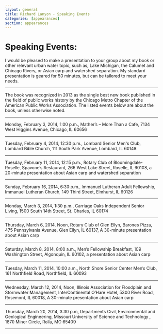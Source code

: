 ```yaml
---
layout: general
title: Richard Lanyon - Speaking Events
categories: [appearances]
section: appearances
---
```


# Speaking Events:
I would be pleased to make a presentation to your group about my book or other relevant urban water topic, such as, Lake Michigan, the Calumet and Chicago Rivers, or Asian carp and watershed separation. My standard presentation is geared for 50 minutes, but can be tailored to meet your needs. 

----

The book was recognized in 2013 as the single best new book published in the field of public works history by the Chicago Metro Chapter of the American Public Works Association. The listed events below are about the book, unless otherwise noted.

----

Monday, February 3, 2014, 1:00 p.m., Mather’s – More Than a Cafe, 7134 West Higgins Avenue, Chicago, IL 60656

----

Tuesday, February 4, 2014, 12:30 p.m., Lombard Senior Men's Club, Lombard Bible Church, 111 South Park Avenue, Lombard, IL 60148

----

Tuesday, February 11, 2014, 12:15 p.m., Rotary Club of Bloomingdale-Roselle, Spavone’s Restaurant, 266 West Lake Street, Roselle, IL 60108, a 20-minute presentation about Asian carp and watershed separation

----

Sunday, February 16, 2014, 6:30 p.m., Immanuel Lutheran Adult Fellowship, Immanuel Lutheran Church, 149 Third Street, Elmhurst, IL 60126

----

Monday, March 3, 2014, 1:30 p.m., Carriage Oaks Independent Senior Living, 1500 South 14th Street, St. Charles, IL 60174

----

Thursday, March 6, 2014, Noon, Rotary Club of Glen Ellyn, Barones Pizza, 475 Pennsylvania Avenue, Glen Ellyn, IL 60137, A 30-minute presentation about Asian carp

----

Saturday, March 8, 2014, 8:00 a.m., Men’s Fellowship Breakfast, 109 Washington Street, Algonquin, IL 60102, a presentation about Asian carp

----

Tuesday, March 11, 2014, 10:00 a.m., North Shore Senior Center Men’s Club, 161 Northfield Road, Northfield, IL 60093

----

Wednesday, March 12, 2014, Noon, Illinois Association for Floodplain and Stormwater Management, InterContinental O’Hare Hotel, 5300 River Road, Rosemont, IL 60018, A 30-minute presentation about Asian carp 

----

Thursday, March 20, 2014, 3:30 p.m, Departments Civil, Environmental and Geological Engineering, Missouri University of Science and Technology , 1870 Miner Circle, Rolla, MO 65409

----

